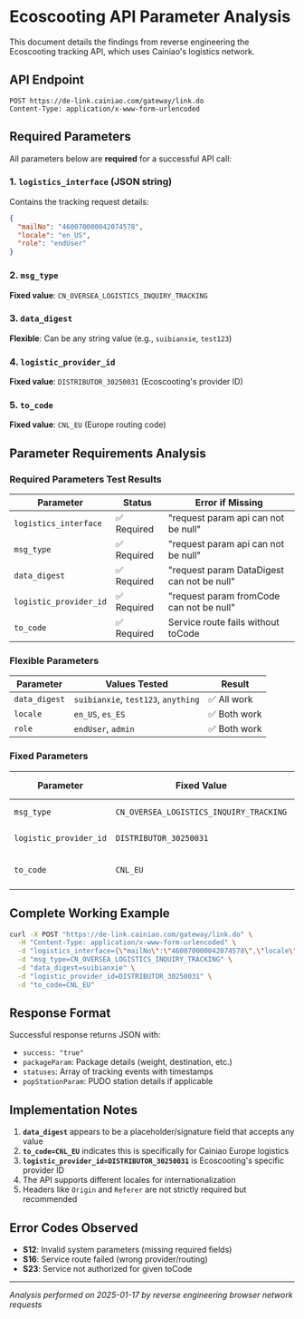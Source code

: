 # Ecoscooting API Parameter Analysis

This document details the findings from reverse engineering the Ecoscooting tracking API, which uses Cainiao's logistics network.

## API Endpoint
```
POST https://de-link.cainiao.com/gateway/link.do
Content-Type: application/x-www-form-urlencoded
```

## Required Parameters

All parameters below are **required** for a successful API call:

### 1. `logistics_interface` (JSON string)
Contains the tracking request details:
```json
{
  "mailNo": "460070000042074578",
  "locale": "en_US",
  "role": "endUser"
}
```

### 2. `msg_type`
**Fixed value**: `CN_OVERSEA_LOGISTICS_INQUIRY_TRACKING`

### 3. `data_digest`
**Flexible**: Can be any string value (e.g., `suibianxie`, `test123`)

### 4. `logistic_provider_id`
**Fixed value**: `DISTRIBUTOR_30250031` (Ecoscooting's provider ID)

### 5. `to_code`
**Fixed value**: `CNL_EU` (Europe routing code)

## Parameter Requirements Analysis

### Required Parameters Test Results

| Parameter | Status | Error if Missing |
|-----------|--------|------------------|
| `logistics_interface` | ✅ Required | "request param api can not be null" |
| `msg_type` | ✅ Required | "request param api can not be null" |
| `data_digest` | ✅ Required | "request param DataDigest can not be null" |
| `logistic_provider_id` | ✅ Required | "request param fromCode can not be null" |
| `to_code` | ✅ Required | Service route fails without toCode |

### Flexible Parameters

| Parameter | Values Tested | Result |
|-----------|---------------|--------|
| `data_digest` | `suibianxie`, `test123`, `anything` | ✅ All work |
| `locale` | `en_US`, `es_ES` | ✅ Both work |
| `role` | `endUser`, `admin` | ✅ Both work |

### Fixed Parameters

| Parameter | Fixed Value | Alternative Tested | Result |
|-----------|-------------|-------------------|--------|
| `msg_type` | `CN_OVERSEA_LOGISTICS_INQUIRY_TRACKING` | N/A | ✅ Must be exact |
| `logistic_provider_id` | `DISTRIBUTOR_30250031` | N/A | ✅ Must be exact |
| `to_code` | `CNL_EU` | `ES` | ❌ "toCode ES is not authorized" |

## Complete Working Example

```bash
curl -X POST "https://de-link.cainiao.com/gateway/link.do" \
  -H "Content-Type: application/x-www-form-urlencoded" \
  -d "logistics_interface={\"mailNo\":\"460070000042074578\",\"locale\":\"en_US\",\"role\":\"endUser\"}" \
  -d "msg_type=CN_OVERSEA_LOGISTICS_INQUIRY_TRACKING" \
  -d "data_digest=suibianxie" \
  -d "logistic_provider_id=DISTRIBUTOR_30250031" \
  -d "to_code=CNL_EU"
```

## Response Format

Successful response returns JSON with:
- `success: "true"`
- `packageParam`: Package details (weight, destination, etc.)
- `statuses`: Array of tracking events with timestamps
- `popStationParam`: PUDO station details if applicable

## Implementation Notes

1. **`data_digest`** appears to be a placeholder/signature field that accepts any value
2. **`to_code=CNL_EU`** indicates this is specifically for Cainiao Europe logistics
3. **`logistic_provider_id=DISTRIBUTOR_30250031`** is Ecoscooting's specific provider ID
4. The API supports different locales for internationalization
5. Headers like `Origin` and `Referer` are not strictly required but recommended

## Error Codes Observed

- **S12**: Invalid system parameters (missing required fields)
- **S16**: Service route failed (wrong provider/routing)
- **S23**: Service not authorized for given toCode

---

*Analysis performed on 2025-01-17 by reverse engineering browser network requests*